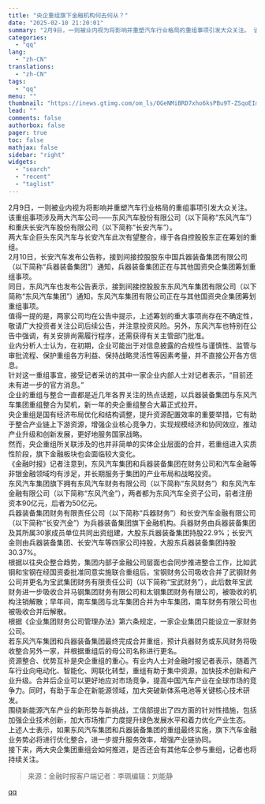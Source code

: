 ```yaml
---
title: "央企重组旗下金融机构何去何从？"
date: "2025-02-10 21:20:01"
summary: "2月9日，一则被业内视为将影响并重塑汽车行业格局的重组事项引发大众关注。 该重组事项涉及两大汽车公司..."
categories:
  - "qq"
lang:
  - "zh-CN"
translations:
  - "zh-CN"
tags:
  - "qq"
menu: ""
thumbnail: "https://inews.gtimg.com/om_ls/OGeNMiBRD7xho6ksPBu9T-ZSqoEImi0sf77-7aTbAt5EgAA_640360/0"
lead: ""
comments: false
authorbox: false
pager: true
toc: false
mathjax: false
sidebar: "right"
widgets:
  - "search"
  - "recent"
  - "taglist"
---
```


2月9日，一则被业内视为将影响并重塑汽车行业格局的重组事项引发大众关注。  
 该重组事项涉及两大汽车公司——东风汽车股份有限公司（以下简称“东风汽车”）和重庆长安汽车股份有限公司（以下简称“长安汽车”）。  
 两大车企巨头东风汽车与长安汽车此次有望整合，缘于各自控股股东正在筹划的重组。  
 2月10日，长安汽车发布公告称，接到间接控股股东中国兵器装备集团有限公司（以下简称“兵器装备集团”）通知，兵器装备集团正在与其他国资央企集团筹划重组事项。  
 同日，东风汽车也发布公告表示，接到间接控股股东东风汽车集团有限公司（以下简称“东风汽车集团”）通知，东风汽车集团有限公司正在与其他国资央企集团筹划重组事项。  
 值得一提的是，两家公司均在公告中提示，上述筹划的重大事项尚存在不确定性，敬请广大投资者关注公司后续公告，并注意投资风险。另外，东风汽车也特别在公告中强调，有关安排尚需履行程序，还需获得有关主管部门批准。  
 业内分析人士认为，在初期，企业可能出于对信息披露的合规性与谨慎性、监管与审批流程、保护重组各方利益、保持战略灵活性等因素考量，并不直接公开各方信息。  
 针对这一重组事宜，接受记者采访的其中一家企业内部人士对记者表示，“目前还未有进一步的官方消息。”  
 企业的重组与整合一直都是近几年各界关注的热点话题，以兵器装备集团与东风汽车集团重组整合为契机，新一年的央企重组整合大幕正式拉开。  
 央企重组是国有经济布局优化和结构调整，提升资源配置效率的重要举措，它有助于整合产业链上下游资源，增强企业核心竞争力，实现规模经济和协同效应，推动产业升级和创新发展，更好地服务国家战略。  
 然而，央企重组所关联涉及的也并非简单的实体企业层面的合并，若重组进入实质性阶段，旗下金融板块也会面临较大变化。  
 《金融时报》记者注意到，东风汽车集团和兵器装备集团在财务公司和汽车金融等非银金融领域均有涉足，并长期服务于集团的产业布局和战略投资。  
 东风汽车集团旗下拥有东风汽车财务有限公司（以下简称“东风财务”）和东风汽车金融有限公司（以下简称“东风汽金”），两者都为东风汽车全资子公司，前者注册资本90亿元，后者为50亿元。  
 兵器装备集团财务有限责任公司（以下简称“兵器财务”）和长安汽车金融有限公司（以下简称“长安汽金”）为兵器装备集团旗下金融机构。兵器财务由兵器装备集团及其所属30家成员单位共同出资组建，大股东兵器装备集团持股22.9%；长安汽金则由兵器装备集团、长安汽车等四家公司持股，大股东兵器装备集团持股30.37%。  
 根据以往央企整合趋势，集团内部子金融公司层面也会同步推进整合工作，比如武钢和宝钢在经国资委批准同意实施联合重组后，宝钢财务公司吸收合并了武钢财务公司并更名为宝武集团财务有限责任公司（以下简称“宝武财务”），此后数年宝武财务进一步吸收合并马钢集团财务有限公司和太钢集团财务有限公司，被吸收的机构注销解散；早年间，南车集团与北车集团合并为中车集团，南车财务有限公司也被吸收合并后解散。  
 根据《企业集团财务公司管理办法》第六条规定，一家企业集团只能设立一家财务公司。  
 若东风汽车集团和兵器装备集团最终完成合并重组，预计兵器财务或东风财务将吸收整合另外一家，并根据重组后的母公司名称进行更名。  
 资源整合、优势互补是央企重组的重心。有业内人士对金融时报记者表示，随着汽车行业向电动化、智能化、网联化转型，重组有助于集中资源，加快技术创新和产业升级。合并后企业可以更好地应对市场竞争，提高中国汽车产业在全球市场的竞争力。同时，有助于车企在新能源领域，加大突破新体系电池等关键核心技术研发。  
 围绕新能源汽车产业的新形势与新挑战，工信部提出了四方面的针对性措施，包括加强企业技术创新，加大市场推广力度提升绿色发展水平和着力优化产业生态。  
 上述人士表示，如果东风汽车集团和兵器装备集团的重组最终实施，旗下汽车金融业务势必将进行优化整合，进一步提升服务效率，增强产业链协同。  
 接下来，两大央企集团重组会如何推进，是否还会有其他车企参与重组，记者也将持续关注。  
> 来源：金融时报客户端记者：李珮编辑：刘能静

[qq](https://new.qq.com/rain/a/20250210A08GWE00)
